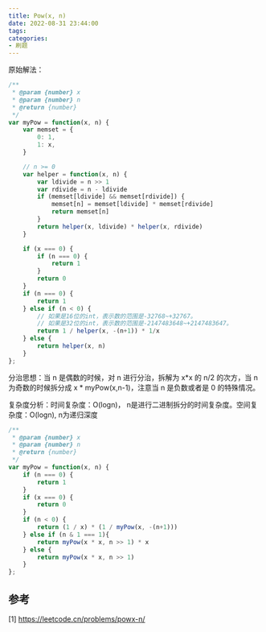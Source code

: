 ```yaml
---
title: Pow(x, n)
date: 2022-08-31 23:44:00
tags:
categories:
- 刷题
---
```


原始解法：
```javascript
/**
 * @param {number} x
 * @param {number} n
 * @return {number}
 */
var myPow = function(x, n) {
    var memset = {
        0: 1,
        1: x,
    }

    // n >= 0
    var helper = function(x, n) {
        var ldivide = n >> 1
        var rdivide = n - ldivide
        if (memset[ldivide] && memset[rdivide]) {
            memset[n] = memset[ldivide] * memset[rdivide]
            return memset[n]
        }
        return helper(x, ldivide) * helper(x, rdivide)
    }

    if (x === 0) {
        if (n === 0) {
            return 1
        }
        return 0
    }
    if (n === 0) {
        return 1
    } else if (n < 0) {
        // 如果是16位的int，表示数的范围是-32768~+32767。
        // 如果是32位的int，表示数的范围是-2147483648~+2147483647。
        return 1 / helper(x, -(n+1)) * 1/x
    } else {
        return helper(x, n)
    }
};
```

分治思想：当 n 是偶数的时候，对 n 进行分治，拆解为 x*x 的 n/2 的次方，当 n 为奇数的时候拆分成 x * myPow(x,n-1)，注意当 n 是负数或者是 0 的特殊情况。

复杂度分析：时间复杂度：O(logn)， n是进行二进制拆分的时间复杂度。空间复杂度：O(logn), n为递归深度
```javascript
/**
 * @param {number} x
 * @param {number} n
 * @return {number}
 */
var myPow = function(x, n) {
    if (n === 0) {
        return 1
    }
    if (x === 0) {
        return 0
    }
    if (n < 0) {
        return (1 / x) * (1 / myPow(x, -(n+1)))
    } else if (n & 1 === 1){
        return myPow(x * x, n >> 1) * x
    } else {
        return myPow(x * x, n >> 1)
    }
};
```


## 参考
[1] https://leetcode.cn/problems/powx-n/